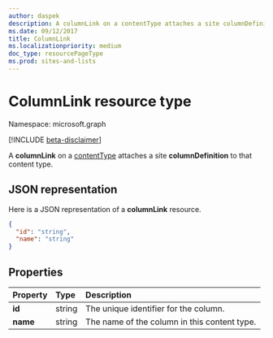 ```yaml
---
author: daspek
description: A columnLink on a contentType attaches a site columnDefinition to that content type.
ms.date: 09/12/2017
title: ColumnLink
ms.localizationpriority: medium
doc_type: resourcePageType
ms.prod: sites-and-lists
---
```


# ColumnLink resource type

Namespace: microsoft.graph

[!INCLUDE [beta-disclaimer](../../includes/beta-disclaimer.md)]

A **columnLink** on a [contentType][] attaches a site **columnDefinition** to that content type.

[contentType]: contenttype.md

## JSON representation

Here is a JSON representation of a **columnLink** resource.

<!-- { "blockType": "resource", "@odata.type": "microsoft.graph.columnLink" } -->

```json
{
  "id": "string",
  "name": "string"
}
```

## Properties

| Property | Type   | Description                                   |
| :------- | :----- | :-------------------------------------------- |
| **id**   | string | The unique identifier for the column.         |
| **name** | string | The name of the column  in this content type. |

<!--
{
  "type": "#page.annotation",
  "description": "",
  "keywords": "",
  "section": "documentation",
  "tocPath": "Resources/ColumnLink",
  "suppressions": []
}
-->
